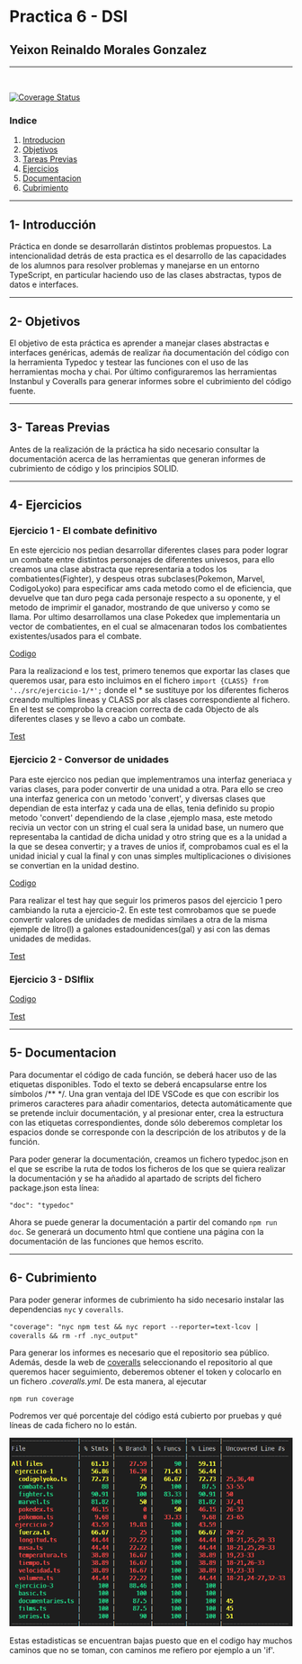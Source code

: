 # Practica 6 - DSI

## Yeixon Reinaldo Morales Gonzalez
---
<br>

[![Coverage Status](https://coveralls.io/repos/github/ULL-ESIT-INF-DSI-2021/ull-esit-inf-dsi-20-21-prct06-generics-solid-Yeixon98/badge.svg?branch=master)](https://coveralls.io/github/ULL-ESIT-INF-DSI-2021/ull-esit-inf-dsi-20-21-prct06-generics-solid-Yeixon98?branch=master)

### Indice
1. [Introducion](Intro)
2. [Objetivos](Obj)
3. [Tareas Previas](TP)
4. [Ejercicios](Ejer)
5. [Documentacion](Docs)
6. [Cubrimiento](Cover)

***

## 1- Introducción <a name="Intro"></a>

Práctica en donde se desarrollarán distintos problemas propuestos. La intencionalidad detrás de esta practica es el desarrollo de las capacidades de los alumnos para resolver problemas y manejarse en un entorno TypeScript, en particular haciendo uso de las clases abstractas, typos de datos e interfaces.

***
## 2- Objetivos <a name="Obj"></a>

El objetivo de esta práctica es aprender a manejar clases abstractas e interfaces genéricas, además de realizar ña documentación del código con la herramienta Typedoc y testear las funciones con el uso de las herramientas mocha y chai. Por último configuraremos las herramientas Instanbul y Coveralls para generar informes sobre el cubrimiento del código fuente.

***
## 3- Tareas Previas <a name="TP"></a>

Antes de la realización de la práctica ha sido necesario consultar la documentación acerca de las herramientas que generan informes de cubrimiento de código y los principios SOLID.

***
## 4- Ejercicios <a name="Ejer"></a>

### Ejercicio 1 - El combate definitivo

En este ejercicio nos pedian desarrollar diferentes clases para poder lograr un combate entre distintos personajes de diferentes univesos, para ello creamos una clase abstracta
que representaria a todos los combatientes(Fighter), y despeus otras subclases(Pokemon, Marvel, CodigoLyoko) para especificar ams cada metodo como el de eficiencia, que devuelve que tan duro pega cada personaje respecto a su oponente, y el metodo de imprimir el ganador, mostrando de que universo y como se llama.
Por ultimo desarrollamos una clase Pokedex que implementaria un vector de combatientes, en el cual se almacenaran todos los combatientes existentes/usados para el combate.

[Codigo](https://github.com/ULL-ESIT-INF-DSI-2021/ull-esit-inf-dsi-20-21-prct06-generics-solid-Yeixon98/tree/master/src/ejercicio-1)

Para la realizaciond e los test, primero tenemos que exportar las clases que queremos usar, para esto incluimos en el fichero ```import {CLASS} from '../src/ejercicio-1/*';```
donde el * se sustituye por los diferentes ficheros creando multiples lineas y CLASS por als clases correspondiente al fichero. En el test se comprobo la creacion correcta de cada Objecto de als diferentes clases y se llevo a cabo un combate.

[Test](https://github.com/ULL-ESIT-INF-DSI-2021/ull-esit-inf-dsi-20-21-prct06-generics-solid-Yeixon98/blob/master/tests/ejercicio-1.spec.ts)

### Ejercicio 2 - Conversor de unidades

Para este ejercico nos pedian que implementramos una interfaz generiaca y varias clases, para poder convertir de una unidad a otra.
Para ello se creo una interfaz generica con un metodo 'convert', y diversas clases que dependian de esta interfaz y cada una de ellas,
tenia definido su propio metodo 'convert' dependiendo de la clase ,ejemplo masa, este metodo recivia un vector con un string el cual sera la unidad base, un numero que representaba la cantidad de dicha unidad y otro string que es a la unidad a la que se desea convertir; y a traves de unios if, comprobamos cual es el la unidad inicial y cual la final y con unas simples multiplicaciones o divisiones se convertian en la unidad destino.

[Codigo](https://github.com/ULL-ESIT-INF-DSI-2021/ull-esit-inf-dsi-20-21-prct06-generics-solid-Yeixon98/tree/master/src/ejercicio-2)

Para realizar el test hay que seguir los primeros pasos del ejercicio 1 pero cambiando la ruta a ejercicio-2.
En este test comrobamos que se puede convertir valores de unidades de medidas similaes a otra de la misma ejemple de litro(l) a galones estadounidences(gal) y asi con las demas unidades de medidas. 

[Test](https://github.com/ULL-ESIT-INF-DSI-2021/ull-esit-inf-dsi-20-21-prct06-generics-solid-Yeixon98/blob/master/tests/ejercicio-2.spec.ts)

### Ejercicio 3 - DSIflix

[Codigo](https://github.com/ULL-ESIT-INF-DSI-2021/ull-esit-inf-dsi-20-21-prct06-generics-solid-Yeixon98/tree/master/src/ejercicio-3)

[Test](https://github.com/ULL-ESIT-INF-DSI-2021/ull-esit-inf-dsi-20-21-prct06-generics-solid-Yeixon98/blob/master/tests/ejercicio-3.spec.ts)

***
## 5- Documentacion <a name="Docs"></a>

Para documentar el código de cada función, se deberá hacer uso de las etiquetas disponibles. Todo el texto se deberá encapsularse entre los símbolos /** */. Una gran ventaja del IDE VSCode es que con escribir los primeros caracteres para añadir comentarios, detecta automáticamente que se pretende incluir documentación, y al presionar enter, crea la estructura con las etiquetas correspondientes, donde sólo deberemos completar los espacios donde se corresponde con la descripción de los atributos y de la función.

Para poder generar la documentación, creamos un fichero typedoc.json en el que se escribe la ruta de todos los ficheros de los que se quiera realizar la documentación y se ha añadido al apartado de scripts del fichero package.json esta línea:

```
"doc": "typedoc"
```

Ahora se puede generar la documentación a partir del comando `npm run doc`. Se generará un documento html que contiene una página con la documentación de las funciones que hemos escrito.

***
## 6- Cubrimiento <a name="Cover"></a>

Para poder generar informes de cubrimiento ha sido necesario instalar las dependencias `nyc` y `coveralls`.

```
"coverage": "nyc npm test && nyc report --reporter=text-lcov | coveralls && rm -rf .nyc_output"
```

Para generar los informes es necesario que el repositorio sea público. Además, desde la web de [coveralls](https://coveralls.io/) seleccionando el repositorio al que queremos hacer seguimiento, deberemos obtener el token y colocarlo en un fichero _.coveralls.yml_. De esta manera, al ejecutar

```
npm run coverage
```

Podremos ver qué porcentaje del código está cubierto por pruebas y qué líneas de cada fichero no lo están.

![Estadisticas de Cubrimiento](./assets/coveralls.PNG)

Estas estadisticas se encuentran bajas puesto que en el codigo hay muchos caminos que no se toman, con caminos me refiero por ejemplo a un 'if'.
